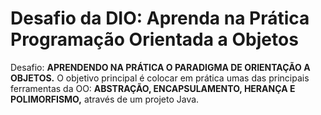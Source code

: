 <h1> Desafio da DIO: Aprenda na Prática Programação Orientada a Objetos</h1>

<p>Desafio: <strong>APRENDENDO NA PRÁTICA O PARADIGMA DE ORIENTAÇÃO A OBJETOS.</strong> O objetivo principal é colocar em prática umas das principais ferramentas da OO: <strong>ABSTRAÇÃO, ENCAPSULAMENTO, HERANÇA E POLIMORFISMO,</strong> através de um projeto Java. </p>